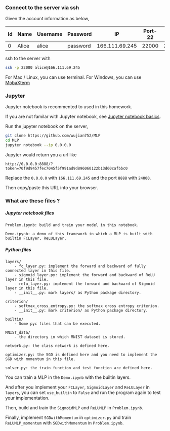 ### Connect to the server via ssh

Given the account information as below,

| Id | Name | Username | Password | IP             | Port-22 | Port-6006 | Port-8888 |
|----|------|----------|----------|----------------|---------|-----------|-----------|
| 0  | Alice    | alice     | password | 166.111.69.245 | 22000   | 23000     | 24000     |

ssh to the server with
```sh
ssh -p 22000 alice@166.111.69.245
```

For Mac / Linux, you can use terminal.
For Windows, you can use [MobaXterm](http://mobaxterm.mobatek.net/download.html)


### Jupyter

Jupyter notebook is recommented to used in this homework.

If you are not familar with Jupyter notebook, see [Jupyter notebook basics]( http://jupyter-notebook.readthedocs.io/en/latest/examples/Notebook/Notebook%20Basics.html).

Run the jupyter notebook on the server,

```sh
git clone https://github.com/wujian752/MLP
cd MLP
jupyter notebook --ip 0.0.0.0
```

Jupyter would return you a url like
```
http://0.0.0.0:8888/?token=70f9d9457fec7045f5f991ad9d896060122b13d60cafbbc0
```
Replace the `0.0.0.0` with `166.111.69.245` and the port `8888` with `24000`.

Then copy/paste this URL into your browser.


### What are these files ?

##### Jupyter notebook files
```
Problem.ipynb: build and train your model in this notebook.

Demo.ipynb: a demo of this framework in which a MLP is built with builtin FCLayer, ReLULayer.
```

##### Python files
```
layers/
    - fc_layer.py: implement the forward and backward of fully connected layer in this file.
    - sigmoid_layer.py: implement the forward and backward of ReLU layer in this file.
    - relu_layer.py: implement the forward and backward of Sigmoid layer in this file.
    - __init__.py: mark layers/ as Python package directory.

criterion/
    - softmax_cross_entropy.py: the softmax cross entropy criterion.
    - __init__.py: mark criterion/ as Python package directory.

builtin/
    - Some pyc files that can be executed.

MNIST_data/
    - the directory in which MNIST dataset is stored.

network.py: the class network is defined here.

optimizer.py: the SGD is defined here and you need to implement the SGD with momentum in this file.

solver.py: the train function and test function are defined here.
```

You can train a MLP in the `Demo.ipynb` with the builtin layers.

And after you implement your `FCLayer`, `SigmoidLayer` and `ReLULayer` in `layers`, you can set `use_builtin` to `False` and run the program again to test your implementation.

Then, build and train the `SigmoidMLP` and `ReLUMLP` in `Problem.ipynb`.

Finally, implement `SGDwithMomentum` in `optimizer.py` and train `ReLUMLP_momentum` with `SGDwithMomentum` in `Problem.ipynb`.
